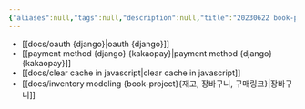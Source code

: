 ```yaml
---
{"aliases":null,"tags":null,"description":null,"title":"20230622 book-project","created":"2023-06-22T22:00:30","updated":"2023-07-15T21:30:21","dg-publish":true,"permalink":"/docs/20230622 book-project/","dgPassFrontmatter":true}
---
```


- [[docs/oauth {django}\|oauth {django}]]
- [[payment method {django} {kakaopay}\|payment method {django} {kakaopay}]]
- [[docs/clear cache in javascript\|clear cache in javascript]]
- [[docs/inventory modeling {book-project}{재고, 장바구니, 구매링크}\|장바구니]]
